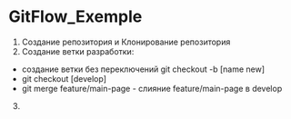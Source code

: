 # GitFlow_Exemple
1. Создание репозитория и Клонирование репозитория
2. Создание ветки разработки:
- создание ветки без переключений git checkout -b [name new]
- git checkout [develop]
- git merge feature/main-page - слияние feature/main-page в  develop
3. 